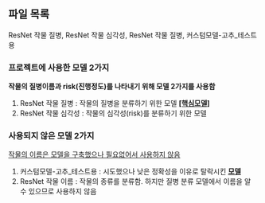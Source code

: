 ## 파일 목록 ##
ResNet 작물 질병, ResNet 작물 심각성, ResNet 작물 질병, 커스텀모델-고추_테스트용

### 프로젝트에 사용한 모델 2가지 ###
**작물의 질병이름과 risk(진행정도)를 나타내기 위해 모델 2가지를 사용함**
1. ResNet 작물 질병 : 작물의 질병을 분류하기 위한 모델 <ins>**[핵심모델]**</ins>
2. ResNet 작물 심각성 : 작물의 심각성(risk)를 분류하기 위한 모델

### 사용되지 않은 모델 2가지 ###
<u>작물의 이름은 모델을 구축했으나 필요없어서 사용하지 않음</u>

1. 커스텀모델-고추_테스트용 : 시도했으나 낮은 정확성을 이유로 탈락시킨 <ins>**모델**</ins>
2. ResNet 작물 이름 : 작물의 종류를 분류함. 하지만 질병 분류 모델에서 이름을 알 수 있으므로 사용하지 않음